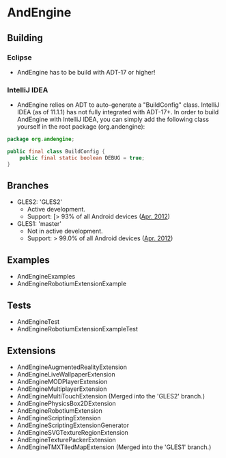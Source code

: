 # AndEngine

## Building

### Eclipse
 * AndEngine has to be build with ADT-17 or higher!

### IntelliJ IDEA
 * AndEngine relies on ADT to auto-generate a "BuildConfig" class. IntelliJ IDEA (as of 11.1.1) has not fully integrated with ADT-17+. In order to build AndEngine with IntelliJ IDEA, you can simply add the following class yourself in the root package (org.andengine): 
 	
```java
package org.andengine;

public final class BuildConfig { 
    public final static boolean DEBUG = true;
}
```


## Branches

 * GLES2: 'GLES2'
    * Active development. 
    * Support: [> 93% of all Android devices ([Apr. 2012](http://developer.android.com/resources/dashboard/platform-versions.html))
 * GLES1: 'master'
    * Not in active development.
    * Support: > 99.0% of all Android devices ([Apr. 2012](http://developer.android.com/resources/dashboard/platform-versions.html))

## Examples

 * AndEngineExamples
 * AndEngineRobotiumExtensionExample

## Tests
 * AndEngineTest
 * AndEngineRobotiumExtensionExampleTest

## Extensions

 * AndEngineAugmentedRealityExtension
 * AndEngineLiveWallpaperExtension
 * AndEngineMODPlayerExtension
 * AndEngineMultiplayerExtension
 * AndEngineMultiTouchExtension (Merged into the 'GLES2' branch.)
 * AndEnginePhysicsBox2DExtension
 * AndEngineRobotiumExtension
 * AndEngineScriptingExtension
 * AndEngineScriptingExtensionGenerator
 * AndEngineSVGTextureRegionExtension
 * AndEngineTexturePackerExtension
 * AndEngineTMXTiledMapExtension (Merged into the 'GLES1' branch.)